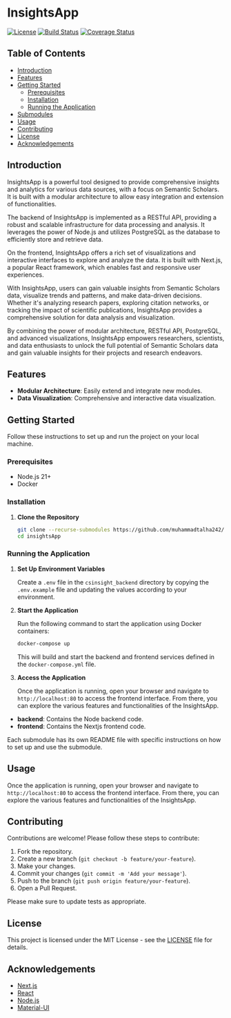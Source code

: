 # InsightsApp

[![License](https://img.shields.io/github/license/muhammadtalha242/insightsApp)](LICENSE)
[![Build Status](https://img.shields.io/github/actions/workflow/status/muhammadtalha242/insightsApp/build.yml)](https://github.com/muhammadtalha242/insightsApp/actions)
[![Coverage Status](https://img.shields.io/codecov/c/github/muhammadtalha242/insightsApp)](https://codecov.io/gh/muhammadtalha242/insightsApp)

## Table of Contents

- [Introduction](#introduction)
- [Features](#features)
- [Getting Started](#getting-started)
  - [Prerequisites](#prerequisites)
  - [Installation](#installation)
  - [Running the Application](#running-the-application)
- [Submodules](#submodules)
- [Usage](#usage)
- [Contributing](#contributing)
- [License](#license)
- [Acknowledgements](#acknowledgements)

## Introduction

InsightsApp is a powerful tool designed to provide comprehensive insights and analytics for various data sources, with a focus on Semantic Scholars. It is built with a modular architecture to allow easy integration and extension of functionalities.

The backend of InsightsApp is implemented as a RESTful API, providing a robust and scalable infrastructure for data processing and analysis. It leverages the power of Node.js and utilizes PostgreSQL as the database to efficiently store and retrieve data.

On the frontend, InsightsApp offers a rich set of visualizations and interactive interfaces to explore and analyze the data. It is built with Next.js, a popular React framework, which enables fast and responsive user experiences.

With InsightsApp, users can gain valuable insights from Semantic Scholars data, visualize trends and patterns, and make data-driven decisions. Whether it's analyzing research papers, exploring citation networks, or tracking the impact of scientific publications, InsightsApp provides a comprehensive solution for data analysis and visualization.

By combining the power of modular architecture, RESTful API, PostgreSQL, and advanced visualizations, InsightsApp empowers researchers, scientists, and data enthusiasts to unlock the full potential of Semantic Scholars data and gain valuable insights for their projects and research endeavors.

## Features

- **Modular Architecture**: Easily extend and integrate new modules.
- **Data Visualization**: Comprehensive and interactive data visualization.

## Getting Started

Follow these instructions to set up and run the project on your local machine.

### Prerequisites

- Node.js 21+
- Docker

### Installation

1. **Clone the Repository**

    ```bash
    git clone --recurse-submodules https://github.com/muhammadtalha242/insightsApp.git
    cd insightsApp
    ```

### Running the Application

1. **Set Up Environment Variables**

    Create a `.env` file in the `csinsight_backend` directory by copying the `.env.example` file and updating the values according to your environment.

2. **Start the Application**

    Run the following command to start the application using Docker containers:

    ```bash
    docker-compose up
    ```

    This will build and start the backend and frontend services defined in the `docker-compose.yml` file.

3. **Access the Application**

    Once the application is running, open your browser and navigate to `http://localhost:80` to access the frontend interface. From there, you can explore the various features and functionalities of the InsightsApp.

- **backend**: Contains the Node backend code.
- **frontend**: Contains the Nextjs frontend code.

Each submodule has its own README file with specific instructions on how to set up and use the submodule.

## Usage

Once the application is running, open your browser and navigate to `http://localhost:80` to access the frontend interface. From there, you can explore the various features and functionalities of the InsightsApp.

## Contributing

Contributions are welcome! Please follow these steps to contribute:

1. Fork the repository.
2. Create a new branch (`git checkout -b feature/your-feature`).
3. Make your changes.
4. Commit your changes (`git commit -m 'Add your message'`).
5. Push to the branch (`git push origin feature/your-feature`).
6. Open a Pull Request.

Please make sure to update tests as appropriate.

## License

This project is licensed under the MIT License - see the [LICENSE](LICENSE) file for details.

## Acknowledgements

- [Next.js](https://nextjs.org/)
- [React](https://reactjs.org/)
- [Node.js](https://nodejs.org/)
- [Material-UI](https://material-ui.com/)